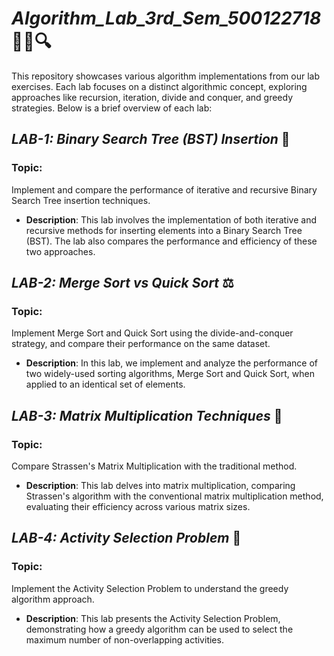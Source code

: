 # **_Algorithm_Lab_3rd_Sem_500122718_** 🧑‍💻🔍

This repository showcases various algorithm implementations from our lab exercises. Each lab focuses on a distinct algorithmic concept, exploring approaches like recursion, iteration, divide and conquer, and greedy strategies. Below is a brief overview of each lab:

## **_LAB-1: Binary Search Tree (BST) Insertion_** 🌲
### Topic: 
Implement and compare the performance of iterative and recursive Binary Search Tree insertion techniques.

- **Description**: This lab involves the implementation of both iterative and recursive methods for inserting elements into a Binary Search Tree (BST). The lab also compares the performance and efficiency of these two approaches.

## **_LAB-2: Merge Sort vs Quick Sort_** ⚖️
### Topic: 
Implement Merge Sort and Quick Sort using the divide-and-conquer strategy, and compare their performance on the same dataset.

- **Description**: In this lab, we implement and analyze the performance of two widely-used sorting algorithms, Merge Sort and Quick Sort, when applied to an identical set of elements.

## **_LAB-3: Matrix Multiplication Techniques_** 🧮
### Topic: 
Compare Strassen's Matrix Multiplication with the traditional method.

- **Description**: This lab delves into matrix multiplication, comparing Strassen's algorithm with the conventional matrix multiplication method, evaluating their efficiency across various matrix sizes.

## **_LAB-4: Activity Selection Problem_** 🏅
### Topic: 
Implement the Activity Selection Problem to understand the greedy algorithm approach.

- **Description**: This lab presents the Activity Selection Problem, demonstrating how a greedy algorithm can be used to select the maximum number of non-overlapping activities.
